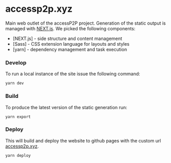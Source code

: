 # accessp2p.xyz

Main web outlet of the accessP2P project. Generation of the static output is
managed with [NEXT.js](https://nextjs.org/). We picked the following
components:

* [NEXT.js] - side structure and content management
* [Sass] - CSS extension language for layouts and styles
* [yarn] - dependency management and task execution

### Develop

To run a local instance of the site issue the following command:

```
yarn dev
```

### Build

To produce the latest version of the static generation run:

```
yarn export
```

### Deploy

This will build and deploy the website to github pages with the custom url [accessp2p.xyz](https://accessp2p.xyz).

```
yarn deploy
```

